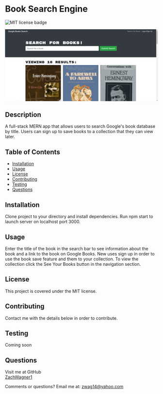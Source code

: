 # Book Search Engine
  ![MIT license badge](https://img.shields.io/badge/license-MIT-green)

![Google Books Search](./assets/images/screenshot.png)



## Description

A full-stack MERN app that allows users to search Google's book database by title. Users can sign up to save books to a collection that they can view later.

## Table of Contents
  * [Installation](#installation)
  * [Usage](#usage)
  * [License](#license)
  * [Contributing](#contributing)
  * [Testing](#testing)
  * [Questions](#questions)

## Installation
  Clone project to your directory and install dependencies. Run npm start to launch server on localhost port 3000.

## Usage
  Enter the title of the book in the search bar to see information about the book and a link to the book on Google Books. New uses sign up in order to use the book save feature and them to your collection. To view the collection click the See Your Books button in the navigation section.

## License 
  This project is covered under the MIT license.

## Contributing
  Contact me with the details below in order to contribute.

## Testing
  Coming soon

## Questions
  Visit me at GitHub  
  [ZachWagner1](https://github.com/ZachWagner1)

  Comments or questions? Email me at:
  [zwag14@yahoo.com](mailto:zwag14@yahoo.com)
